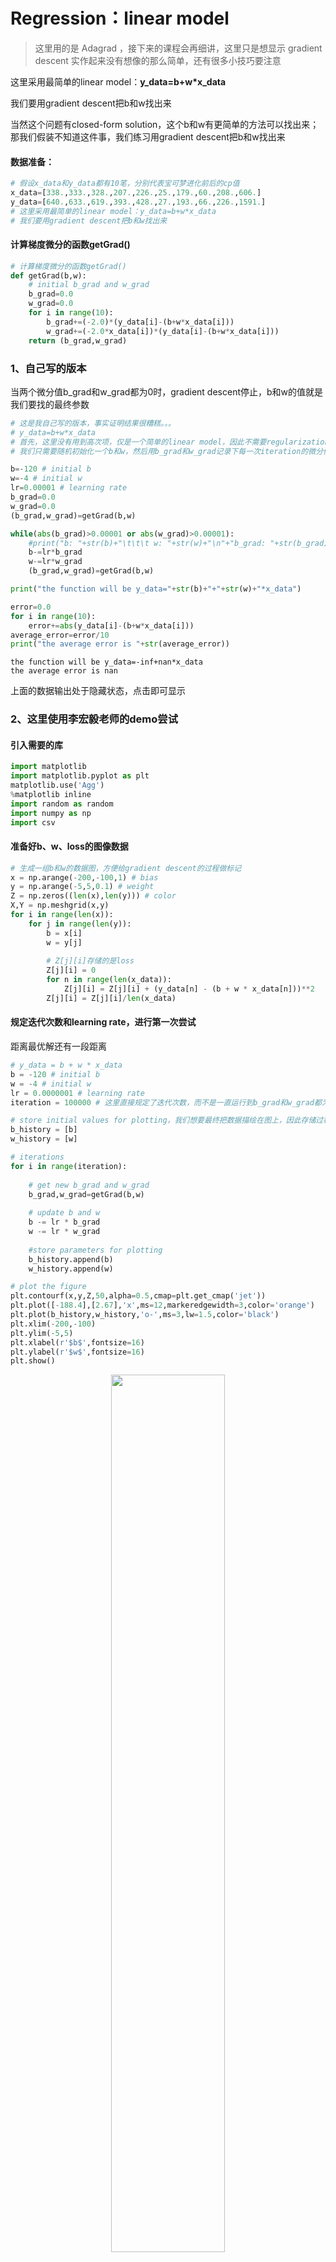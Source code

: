 
# Regression：linear model
> 这里用的是 Adagrad ，接下来的课程会再细讲，这里只是想显示 gradient descent 实作起来没有想像的那么简单，还有很多小技巧要注意

这里采用最简单的linear model：**y_data=b+w*x_data**

我们要用gradient descent把b和w找出来

当然这个问题有closed-form solution，这个b和w有更简单的方法可以找出来；那我们假装不知道这件事，我们练习用gradient descent把b和w找出来

#### 数据准备：


```python
# 假设x_data和y_data都有10笔，分别代表宝可梦进化前后的cp值
x_data=[338.,333.,328.,207.,226.,25.,179.,60.,208.,606.]
y_data=[640.,633.,619.,393.,428.,27.,193.,66.,226.,1591.]
# 这里采用最简单的linear model：y_data=b+w*x_data
# 我们要用gradient descent把b和w找出来
```

#### 计算梯度微分的函数getGrad()


```python
# 计算梯度微分的函数getGrad()
def getGrad(b,w):
    # initial b_grad and w_grad
    b_grad=0.0
    w_grad=0.0
    for i in range(10):
        b_grad+=(-2.0)*(y_data[i]-(b+w*x_data[i]))
        w_grad+=(-2.0*x_data[i])*(y_data[i]-(b+w*x_data[i]))
    return (b_grad,w_grad)
```

### 1、自己写的版本
当两个微分值b_grad和w_grad都为0时，gradient descent停止，b和w的值就是我们要找的最终参数


```python
# 这是我自己写的版本，事实证明结果很糟糕。。。
# y_data=b+w*x_data
# 首先，这里没有用到高次项，仅是一个简单的linear model，因此不需要regularization版本的loss function
# 我们只需要随机初始化一个b和w，然后用b_grad和w_grad记录下每一次iteration的微分值；不断循环更新b和w直至两个微分值b_grad和w_grad都为0，此时gradient descent停止，b和w的值就是我们要找的最终参数

b=-120 # initial b
w=-4 # initial w
lr=0.00001 # learning rate
b_grad=0.0
w_grad=0.0
(b_grad,w_grad)=getGrad(b,w)

while(abs(b_grad)>0.00001 or abs(w_grad)>0.00001):
    #print("b: "+str(b)+"\t\t\t w: "+str(w)+"\n"+"b_grad: "+str(b_grad)+"\t\t\t w_grad: "+str(w_grad)+"\n")
    b-=lr*b_grad
    w-=lr*w_grad
    (b_grad,w_grad)=getGrad(b,w)

print("the function will be y_data="+str(b)+"+"+str(w)+"*x_data")

error=0.0
for i in range(10):
    error+=abs(y_data[i]-(b+w*x_data[i]))
average_error=error/10
print("the average error is "+str(average_error))
```

    the function will be y_data=-inf+nan*x_data
    the average error is nan


上面的数据输出处于隐藏状态，点击即可显示

### 2、这里使用李宏毅老师的demo尝试

#### 引入需要的库


```python
import matplotlib
import matplotlib.pyplot as plt
matplotlib.use('Agg')
%matplotlib inline 
import random as random
import numpy as np
import csv
```

#### 准备好b、w、loss的图像数据


```python
# 生成一组b和w的数据图，方便给gradient descent的过程做标记
x = np.arange(-200,-100,1) # bias
y = np.arange(-5,5,0.1) # weight
Z = np.zeros((len(x),len(y))) # color
X,Y = np.meshgrid(x,y)
for i in range(len(x)):
    for j in range(len(y)):
        b = x[i]
        w = y[j]
        
        # Z[j][i]存储的是loss
        Z[j][i] = 0
        for n in range(len(x_data)):
            Z[j][i] = Z[j][i] + (y_data[n] - (b + w * x_data[n]))**2
        Z[j][i] = Z[j][i]/len(x_data)
```

#### 规定迭代次数和learning rate，进行第一次尝试
距离最优解还有一段距离


```python
# y_data = b + w * x_data
b = -120 # initial b
w = -4 # initial w
lr = 0.0000001 # learning rate
iteration = 100000 # 这里直接规定了迭代次数，而不是一直运行到b_grad和w_grad都为0(事实证明这样做不太可行)

# store initial values for plotting，我们想要最终把数据描绘在图上，因此存储过程数据
b_history = [b]
w_history = [w]

# iterations
for i in range(iteration):
    
    # get new b_grad and w_grad
    b_grad,w_grad=getGrad(b,w)
    
    # update b and w
    b -= lr * b_grad
    w -= lr * w_grad
    
    #store parameters for plotting
    b_history.append(b)
    w_history.append(w)

# plot the figure
plt.contourf(x,y,Z,50,alpha=0.5,cmap=plt.get_cmap('jet'))
plt.plot([-188.4],[2.67],'x',ms=12,markeredgewidth=3,color='orange')
plt.plot(b_history,w_history,'o-',ms=3,lw=1.5,color='black')
plt.xlim(-200,-100)
plt.ylim(-5,5)
plt.xlabel(r'$b$',fontsize=16)
plt.ylabel(r'$w$',fontsize=16)
plt.show()
```


<center><img src="https://img-blog.csdnimg.cn/20200123150335527.png" width="60%;"/></center>



#### 把learning rate增大10倍尝试
发现经过100000次的update以后，我们的参数相比之前与最终目标更接近了，但是这里有一个剧烈的震荡现象发生


```python
# 上图中，gradient descent最终停止的地方里最优解还差很远，
# 由于我们是规定了iteration次数的，因此原因应该是learning rate不够大，这里把它放大10倍

# y_data = b + w * x_data
b = -120 # initial b
w = -4 # initial w
lr = 0.000001 # learning rate 放大10倍
iteration = 100000 # 这里直接规定了迭代次数，而不是一直运行到b_grad和w_grad都为0(事实证明这样做不太可行)

# store initial values for plotting，我们想要最终把数据描绘在图上，因此存储过程数据
b_history = [b]
w_history = [w]

# iterations
for i in range(iteration):
    
    # get new b_grad and w_grad
    b_grad,w_grad=getGrad(b,w)
    
    # update b and w
    b -= lr * b_grad
    w -= lr * w_grad
    
    #store parameters for plotting
    b_history.append(b)
    w_history.append(w)

# plot the figure
plt.contourf(x,y,Z,50,alpha=0.5,cmap=plt.get_cmap('jet'))
plt.plot([-188.4],[2.67],'x',ms=12,markeredgewidth=3,color='orange')
plt.plot(b_history,w_history,'o-',ms=3,lw=1.5,color='black')
plt.xlim(-200,-100)
plt.ylim(-5,5)
plt.xlabel(r'$b$',fontsize=16)
plt.ylabel(r'$w$',fontsize=16)
plt.show()
```


<center><img src="https://img-blog.csdnimg.cn/20200123150716524.png" width="60%;"/></center>



#### 把learning rate再增大10倍
发现此时learning rate太大了，参数一update，就远远超出图中标注的范围了

所以我们会发现一个很严重的问题，如果learning rate变小一点，他距离最佳解还是会具有一段距离；但是如果learning rate放大，它就会直接超出范围了


```python
# 上图中，gradient descent最终停止的地方里最优解还是有一点远，
# 由于我们是规定了iteration次数的，因此原因应该是learning rate还是不够大，这里再把它放大10倍

# y_data = b + w * x_data
b = -120 # initial b
w = -4 # initial w
lr = 0.00001 # learning rate 放大10倍
iteration = 100000 # 这里直接规定了迭代次数，而不是一直运行到b_grad和w_grad都为0(事实证明这样做不太可行)

# store initial values for plotting，我们想要最终把数据描绘在图上，因此存储过程数据
b_history = [b]
w_history = [w]

# iterations
for i in range(iteration):
    
    # get new b_grad and w_grad
    b_grad,w_grad=getGrad(b,w)
    
    # update b and w
    b -= lr * b_grad
    w -= lr * w_grad
    
    #store parameters for plotting
    b_history.append(b)
    w_history.append(w)

# plot the figure
plt.contourf(x,y,Z,50,alpha=0.5,cmap=plt.get_cmap('jet'))
plt.plot([-188.4],[2.67],'x',ms=12,markeredgewidth=3,color='orange')
plt.plot(b_history,w_history,'o-',ms=3,lw=1.5,color='black')
plt.xlim(-200,-100)
plt.ylim(-5,5)
plt.xlabel(r'$b$',fontsize=16)
plt.ylabel(r'$w$',fontsize=16)
plt.show()
```


<center><img src="https://img-blog.csdnimg.cn/2020012315075713.png" width="60%;"/></center>



这个问题明明很简单，可是只有两个参数b和w，gradient descent搞半天都搞不定，那以后做neural network有数百万个参数的时候，要怎么办呢

这个就是**一室不治何以国家为**的概念

#### 解决方案：Adagrad

我们给b和w订制化的learning rate，让它们两个的learning rate不一样


```python
# 这里给b和w不同的learning rate 

# y_data = b + w * x_data
b = -120 # initial b
w = -4 # initial w
lr = 1 # learning rate 放大10倍
iteration = 100000 # 这里直接规定了迭代次数，而不是一直运行到b_grad和w_grad都为0(事实证明这样做不太可行)

# store initial values for plotting，我们想要最终把数据描绘在图上，因此存储过程数据
b_history = [b]
w_history = [w]

lr_b = 0
lr_w = 0

# iterations
for i in range(iteration):
    
    # get new b_grad and w_grad
    b_grad,w_grad=getGrad(b,w)
    
    # get the different learning rate for b and w
    lr_b = lr_b + b_grad ** 2
    lr_w = lr_w + w_grad ** 2
    
    # 这一招叫做adagrad，之后会详加解释
    # update b and w with new learning rate
    b -= lr / np.sqrt(lr_b) * b_grad
    w -= lr / np.sqrt(lr_w) * w_grad
    
    #store parameters for plotting
    b_history.append(b)
    w_history.append(w)
    
    # output the b w b_grad w_grad
    # print("b: "+str(b)+"\t\t\t w: "+str(w)+"\n"+"b_grad: "+str(b_grad)+"\t\t w_grad: "+str(w_grad)+"\n")
    
# output the final function and its error
print("the function will be y_data="+str(b)+"+"+str(w)+"*x_data")
error=0.0
for i in range(10):
    print("error "+str(i)+" is: "+str(np.abs(y_data[i]-(b+w*x_data[i])))+" ")
    error+=np.abs(y_data[i]-(b+w*x_data[i]))
average_error=error/10
print("the average error is "+str(average_error))

# plot the figure
plt.contourf(x,y,Z,50,alpha=0.5,cmap=plt.get_cmap('jet'))
plt.plot([-188.4],[2.67],'x',ms=12,markeredgewidth=3,color='orange')
plt.plot(b_history,w_history,'o-',ms=3,lw=1.5,color='black')
plt.xlim(-200,-100)
plt.ylim(-5,5)
plt.xlabel(r'$b$',fontsize=16)
plt.ylabel(r'$w$',fontsize=16)
plt.show()
```

    the function will be y_data=-188.3668387495323+2.6692640713379903*x_data
    error 0 is: 73.84441736270833 
    error 1 is: 67.4980970060185 
    error 2 is: 68.15177664932844 
    error 3 is: 28.8291759825683 
    error 4 is: 13.113158627146447 
    error 5 is: 148.63523696608252 
    error 6 is: 96.43143001996799 
    error 7 is: 94.21099446925288 
    error 8 is: 140.84008808876973 
    error 9 is: 161.7928115187101 
    the average error is 89.33471866905532



<center><img src="https://img-blog.csdnimg.cn/20200123150828598.png" width="60%;"/></center>



**有了新的learning rate以后，从初始值到终点，我们在100000次iteration之内就可以顺利地完成了**


